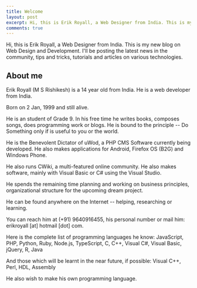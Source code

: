 ```yaml
---
title: Welcome
layout: post
excerpt: Hi, this is Erik Royall, a Web Designer from India. This is my new blog on Web Design and Development. I'll be posting the latest news in the community, tips and tricks, tutorials and articles on various technologies.
comments: true
---
```



Hi, this is Erik Royall, a Web Designer from India. This is my new blog on Web Design and Development. I'll be posting the latest news in the community, tips and tricks, tutorials and articles on various technologies.

## About me

Erik Royall (M S Rishikesh) is a 14 year old from India. He is a web developer from India.

Born on 2 Jan, 1999 and still alive.

He is an student of Grade 9. In his free time he writes books, composes songs, does programming work or blogs. He is bound to the principle -- Do Something only if is useful to you or the world.

He is the Benevolent Dictator of uWod, a PHP CMS Software currently being developed. He also makes applications for Android, Firefox OS (B2G) and Windows Phone.

He also runs CWiki, a multi-featured online community. He also makes software, mainly with Visual Basic or C# using the Visual Studio.

He spends the remaining time planning and working on business principles, organizational structure for the upcoming dream project.

He can be found anywhere on the Internet -- helping, researching or learning.

You can reach him at (+91) 9640916455, his personal number or mail him: erikroyall [at] hotmail [dot] com.

Here is the complete list of programming languages he know: JavaScript, PHP, Python, Ruby, Node.js, TypeScript, C, C++, Visual C#, Visual Basic, jQuery, R, Java

And those which will be learnt in the near future, if possible: Visual C++, Perl, HDL, Assembly

He also wish to make his own programming language.